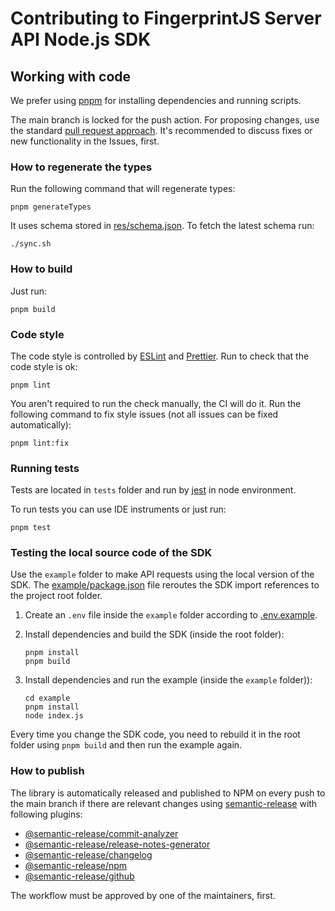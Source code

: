 # Contributing to FingerprintJS Server API Node.js SDK

## Working with code

We prefer using [pnpm](https://pnpmpkg.com/) for installing dependencies and running scripts.

The main branch is locked for the push action. For proposing changes, use the standard [pull request approach](https://docs.github.com/en/pull-requests/collaborating-with-pull-requests/proposing-changes-to-your-work-with-pull-requests/creating-a-pull-request). It's recommended to discuss fixes or new functionality in the Issues, first.

### How to regenerate the types

Run the following command that will regenerate types:

```shell
pnpm generateTypes
```

It uses schema stored in [res/schema.json](resources/fingerprint-server-api.yaml). To fetch the latest schema run:

```shell
./sync.sh
```

### How to build

Just run:

```shell
pnpm build
```

### Code style

The code style is controlled by [ESLint](https://eslint.org/) and [Prettier](https://prettier.io/). Run to check that the code style is ok:

```shell
pnpm lint
```

You aren't required to run the check manually, the CI will do it. Run the following command to fix style issues (not all issues can be fixed automatically):

```shell
pnpm lint:fix
```

### Running tests

Tests are located in `tests` folder and run by [jest](https://jestjs.io/) in node environment.

To run tests you can use IDE instruments or just run:

```shell
pnpm test
```

### Testing the local source code of the SDK

Use the `example` folder to make API requests using the local version of the SDK. The [example/package.json](./example/package.json) file reroutes the SDK import references to the project root folder.

1. Create an `.env` file inside the `example` folder according to [.env.example](/example/.env.example).
2. Install dependencies and build the SDK (inside the root folder):

   ```shell
   pnpm install
   pnpm build
   ```

3. Install dependencies and run the example (inside the `example` folder)):

   ```shell
   cd example
   pnpm install
   node index.js
   ```

Every time you change the SDK code, you need to rebuild it in the root folder using `pnpm build` and then run the example again.

### How to publish

The library is automatically released and published to NPM on every push to the main branch if there are relevant changes using [semantic-release](https://github.com/semantic-release/semantic-release) with following plugins:

- [@semantic-release/commit-analyzer](https://github.com/semantic-release/commit-analyzer)
- [@semantic-release/release-notes-generator](https://github.com/semantic-release/release-notes-generator)
- [@semantic-release/changelog](https://github.com/semantic-release/changelog)
- [@semantic-release/npm](https://github.com/semantic-release/npm)
- [@semantic-release/github](https://github.com/semantic-release/github)

The workflow must be approved by one of the maintainers, first.
